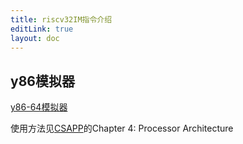 ```yaml
---
title: riscv32IM指令介绍
editLink: true
layout: doc
---
```


## y86模拟器
[y86-64模拟器](https://boginw.github.io/js-y86-64/)

使用方法见[CSAPP](https://csapp.cs.cmu.edu/3e/students.html)的Chapter 4: Processor Architecture
